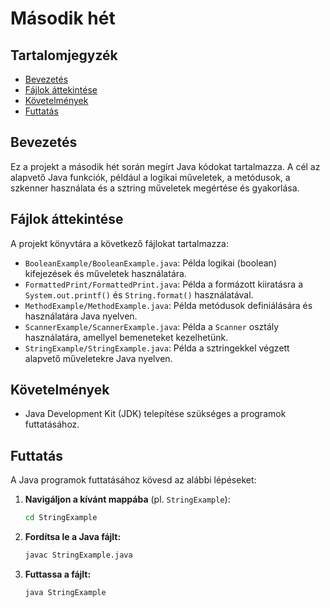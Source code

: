 # Második hét

## Tartalomjegyzék
- [Bevezetés](#bevezetés)
- [Fájlok áttekintése](#fájlok-áttekintése)
- [Követelmények](#követelmények)
- [Futtatás](#futtatás)

## Bevezetés
Ez a projekt a második hét során megírt Java kódokat tartalmazza. A cél az alapvető Java funkciók, például a logikai műveletek, a metódusok, a szkenner használata és a sztring műveletek megértése és gyakorlása.

## Fájlok áttekintése
A projekt könyvtára a következő fájlokat tartalmazza:

- `BooleanExample/BooleanExample.java`: Példa logikai (boolean) kifejezések és műveletek használatára.
- `FormattedPrint/FormattedPrint.java`: Példa a formázott kiiratásra a `System.out.printf()` és `String.format()` használatával.
- `MethodExample/MethodExample.java`: Példa metódusok definiálására és használatára Java nyelven.
- `ScannerExample/ScannerExample.java`: Példa a `Scanner` osztály használatára, amellyel bemeneteket kezelhetünk.
- `StringExample/StringExample.java`: Példa a sztringekkel végzett alapvető műveletekre Java nyelven.

## Követelmények
- Java Development Kit (JDK) telepítése szükséges a programok futtatásához.

## Futtatás
A Java programok futtatásához kövesd az alábbi lépéseket:

1. **Navigáljon a kívánt mappába** (pl. `StringExample`):
   ```bash
   cd StringExample
2. **Fordítsa le a Java fájlt:**
    ```bash
    javac StringExample.java
3. **Futtassa a fájlt:**
    ```bash
    java StringExample     